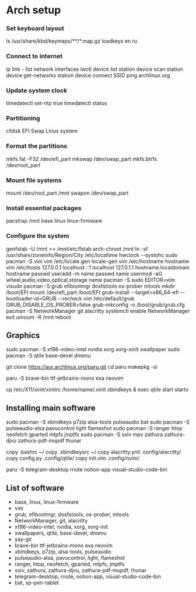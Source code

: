 # Arch setup

### Set keyboard layout
ls /usr/share/kbd/keymaps/**/*.map.gz
loadkeys en ru

### Connect to internet
ip link - list network interfaces
iwctl
device list
station device scan
station device get-networks
station device connect SSID
ping archlinux.org

### Update system clock
timedatectl set-ntp true
timedatectl status

### Partitioning
cfdisk
    EFI
    Swap
    Linux system

### Format the partitions
mkfs.fat -F32 /dev/efi_part
mkswap /dev/swap_part
mkfs.btrfs /dev/root_part

### Mount file systems
mount /dev/root_part /mnt
swapon /dev/swap_part

### Install essential packages
pacstrap /mnt base linux linux-firmware

### Configure the system
genfstab -U /mnt >> /mnt/etc/fstab
arch-chroot /mnt
ln -sf /usr/share/zoneinfo/Region/City /etc/localtime
hwclock --systohc
sudo pacman -S vim
vim /etc/locale.gen
locale-gen
vim /etc/hostname
    hostname
vim /etc/hosts
    127.0.0.1   localhost
    ::1         localhost
    127.0.1.1   hostname.localdomain    hostname
passwd
useradd -m name
passwd name
usermod -aG wheel,audio,video,optical,storage name
pacman -S sudo
EDITOR=vim visudo
pacman -S grub efibootmgr dosfstools os-prober mtools
mkdir /boot/EFI
mount /dev/efi_part /boot/EFI
grub-install --target=x86_64-efi --bootloader-id=GRUB --recheck
vim /etc/default/grub
    GRUB_DISABLE_OS_PROBER=false
grub-mkconfig -o /boot/grub/grub.cfg
pacman -S NetworkManager git alacritty
systemctl enable NetworkManager
exit
umount -R /mnt
reboot



## Graphics
sudo pacman -S xf86-video-intel nvidia xorg xorg-xinit xwallpaper
sudo pacman -S qtile base-devel dmenu

git clone https://aur.archlinux.org/paru.git
cd paru
makepkg -si

paru -S brave-bin ttf-jetbrains-mono exa neovim

cp /etc/X11/xinit/xinitrc /home/name/.xinit
    xbindkeys &
    exec qtile start
startx



## Installing main software
sudo pacman -S xbindkeys p7zip alsa-tools pulseaudio bat
sudo pacman -S pulseaudio-alsa pavucontrol light flameshot
sudo pacman -S ranger htop neofetch gparted mtpfs jmptfs
sudo pacman -S sxiv mpv zathura zathura-djvu zathura-pdf-mupdf thunar

copy .bashrc ~/
copy .xbindkeysrc ~/
copy alacritty.yml .config/alacritty/
copy config.py .config/qtile/
copy init.vim .config/nvim/

paru -S telegram-desktop rnote notion-app visual-studio-code-bin


## List of software
- base, linux, linux-firmware
- vim
- grub, efibootmgr, dosfstools, os-prober, mtools
- NetworkManager, git, alacritty
- xf86-video-intel, nvidia, xorg, xorg-init
- xwallpapers, qtile, base-devel, dmenu
- yay-git
- brave-bin ttf-jetbrains-mono exa neovim
- xbindkeys, p7zip, alsa-tools, pulseaudio
- pulseaudio-alsa, pavucontrol, light, flameshot
- ranger, htop, neofetch, gparted, mtpfs, jmptfs
- sxiv, zathura, zathura-djvu, zathura-pdf-mupdf, thunar
- telegram-desktop, rnote, notion-app, visual-studio-code-bin
- bat, xp-pen-tablet
